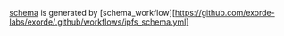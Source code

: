 [schema](https://github.com/exorde-labs/exorde/exorde_modules/schema.json) is generated by [schema_workflow][https://github.com/exorde-labs/exorde/.github/workflows/ipfs_schema.yml]

